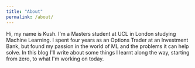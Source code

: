 ```yaml
---
title: "About"
permalink: /about/
---
```



Hi, my name is Kush. I'm a Masters student at UCL in London studying Machine Learning. I spent four years as an Options Trader at an Investment Bank, but found my passion in the world of ML and the problems it can help solve. In this blog I'll write about some things I learnt along the way, starting from zero, to what I'm working on today.